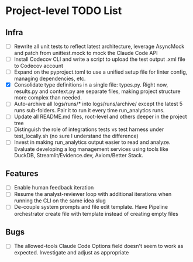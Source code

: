 # Project-level TODO List

## Infra

- [ ] Rewrite all unit tests to reflect latest architecture, leverage AsyncMock and patch from unittest.mock to mock the Claude Code API
- [ ] Install Codecov CLI and write a script to upload the test output .xml file to Codecov account
- [ ] Expand on the pyproject.toml to use a unified setup file for linter config, managing dependencies, etc.
- [x] Consolidate type definitions in a single file: types.py. Right now, results.py and context.py are separate files, making project structure more complex than needed.
- [ ] Auto-archive all logs/runs/* into logs/runs/archive/ except the latest 5 runs sub-folders. Pair it to run it every time run_analytics runs.
- [ ] Update all README.md files, root-level and others deeper in the project tree
- [ ] Distinguish the role of integrations tests vs test harness under test_locally.sh (no sure I understand the difference)
- [ ] Invest in making run_analytics output easier to read and analyze. Evaluate developing a log management services using tools like DuckDB, Streamlit/Evidence.dev, Axiom/Better Stack.

## Features

- [ ] Enable human feedback iteration
- [ ] Resume the analyst-reviewer loop with additional iterations when running the CLI on the same idea slug
- [ ] De-couple system prompts and file edit template. Have Pipeline orchestrator create file with template instead of creating empty files

## Bugs

- [ ] The allowed-tools Claude Code Options field doesn't seem to work as expected. Investigate and adjust as appropriate
